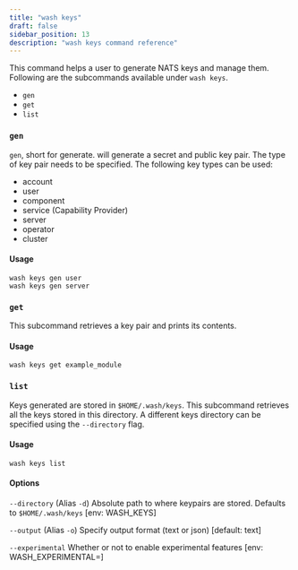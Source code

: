 ```yaml
---
title: "wash keys"
draft: false
sidebar_position: 13
description: "wash keys command reference"
--- 
```


This command helps a user to generate NATS keys and manage them. Following are the subcommands available under `wash keys`.

- `gen`
- `get`
- `list`


### `gen`
`gen`, short for generate. will generate a secret and public key pair. The type of key pair needs to be specified. The following key types can be used:

- account
- user
- component
- service (Capability Provider)
- server
- operator
- cluster

#### Usage
```
wash keys gen user
wash keys gen server
```

### `get`
This subcommand retrieves a key pair and prints its contents.

#### Usage
```
wash keys get example_module
```

### `list`
Keys generated are stored in `$HOME/.wash/keys`. This subcommand retrieves all the keys stored in this directory. A different keys directory can be specified using the `--directory` flag.

#### Usage
```
wash keys list
```

#### Options
`--directory` (Alias `-d`) Absolute path to where keypairs are stored. Defaults to `$HOME/.wash/keys` [env: WASH_KEYS]

`--output` (Alias `-o`) Specify output format (text or json) [default: text]

`--experimental` Whether or not to enable experimental features [env: WASH_EXPERIMENTAL=]